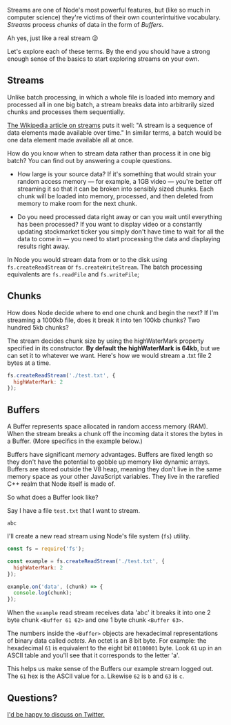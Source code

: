 Streams are one of Node's most powerful features, but (like so much in computer science) they're victims of their own counterintuitive vocabulary. *Streams* process *chunks* of data in the form of *Buffers*.

Ah yes, just like a real stream 😜

Let's explore each of these terms. By the end you should have a strong enough sense of the basics to start exploring streams on your own.

## Streams

Unlike batch processing, in which a whole file is loaded into memory and processed all in one big batch, a stream breaks data into arbitrarily sized chunks and processes them sequentially.

[The Wikipedia article on streams](https://en.wikipedia.org/wiki/Stream_(computing)) puts it well: "A stream is a sequence of data elements made available over time." In similar terms, a batch would be one data element made available all at once.

How do you know when to stream data rather than process it in one big batch? You can find out by answering a couple questions.

* How large is your source data? If it's something that would strain your random access memory — for example, a 1GB video — you're better off streaming it so that it can be broken into sensibly sized chunks. Each chunk will be loaded into memory, processed, and then deleted from memory to make room for the next chunk.

* Do you need processed data right away or can you wait until everything has been processed? If you want to display video or a constantly updating stockmarket ticker you simply don't have time to wait for all the data to come in — you need to start processing the data and displaying results right away.

In Node you would stream data from or to the disk using `fs.createReadStream` or `fs.createWriteStream`. The batch processing equivalents are `fs.readFile` and `fs.writeFile`;

## Chunks

How does Node decide where to end one chunk and begin the next? If I'm streaming a 1000kb file, does it break it into ten 100kb chunks? Two hundred 5kb chunks?

The stream decides chunk size by using the highWaterMark property specified in its constructor. **By default the highWaterMark is 64kb**, but we can set it to whatever we want. Here's how we would stream a .txt file 2 bytes at a time.

```javascript
fs.createReadStream('./test.txt', {
  highWaterMark: 2
});
```

## Buffers

A Buffer represents space allocated in random access memory (RAM). When the stream breaks a chunk off the incoming data it stores the bytes in a Buffer. (More specifics in the example below.)

Buffers have significant *memory* advantages. Buffers are fixed length so they don't have the potential to gobble up memory like dynamic arrays. Buffers are stored outside the V8 heap, meaning they don't live in the same memory space as your other JavaScript variables. They live in the rarefied C++ realm that Node itself is made of.

So what does a Buffer look like?

Say I have a file `test.txt` that I want to stream.

```
abc
```

I'll create a new read stream using Node's file system (`fs`) utility.

```javascript
const fs = require('fs');

const example = fs.createReadStream('./test.txt', {
  highWaterMark: 2
});

example.on('data', (chunk) => {
  console.log(chunk);
});
```

When the `example` read stream receives data 'abc' it breaks it into one 2 byte chunk `<Buffer 61 62>` and one 1 byte chunk `<Buffer 63>`.

The numbers inside the `<Buffer>` objects are hexadecimal representations of binary data called *octets*. An octet is an 8 bit byte. For example: the hexadecimal `61` is equivalent to the eight bit `01100001` byte. Look `61` up in an ASCII table and you'll see that it corresponds to the letter 'a'.

This helps us make sense of the Buffers our example stream logged out. The `61` hex is the ASCII value for `a`. Likewise `62` is `b` and `63` is `c`.

## Questions?

[I'd be happy to discuss on Twitter.](https://twitter.com/timothyjellison)